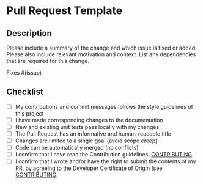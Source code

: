 # Pull Request Template

## Description

Please include a summary of the change and which issue is fixed or added.
Please also include relevant motivation and context.
List any dependencies that are required for this change.

Fixes #(issue)

## Checklist

- [ ] My contributions and commit messages follows the style guidelines of this project
- [ ] I have made corresponding changes to the documentation
- [ ] New and existing unit tests pass locally with my changes
- [ ] The Pull Request has an informative and human-readable title
- [ ] Changes are limited to a single goal (avoid scope creep)
- [ ] Code can be automatically merged (no conflicts)
- [ ] I confirm that I have read the Contribution guidelines, [CONTRIBUTING](https://github.com/ascpretro/.github/blob/main/CONTRIBUTING.adoc).
- [ ] I confirm that I wrote and/or have the right to submit the contents of my PR, by agreeing to the Developer Certificate of Origin (see [CONTRIBUTING](CONTRIBUTING.adoc).
